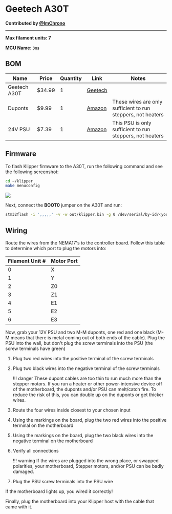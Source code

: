 # Geetech A30T

**Contributed by [@ImChrono](https://github.com/ImChrono)**

---

**Max filament units: 7**

**MCU Name: `3ms`**

## BOM

| Name | Price | Quantity | Link | Notes |
| - | - | - | - | - |
| Geetech A30T | $34.99 | 1 | [Geetech](https://www.geeetech.com/a30t-printer-gtm32103v1-control-board-p-1190.html) | |
Duponts | $9.99 | 1 | [Amazon](https://a.co/d/6QwGxhH) | These wires are only sufficient to run steppers, not heaters |
| 24V PSU | $7.39 | 1 | [Amazon](https://a.co/d/1Ko6QMB) | This PSU is only sufficient to run steppers, not heaters |

## Firmware

To flash Klipper firmware to the A30T, run the following command and see the following screenshot:

```sh
cd ~/klipper
make menuconfig
```

![](a30tfirmware.jpeg)

Next, connect the **BOOT0** jumper on the A30T and run:

```sh
stm32flash -i ',,,,,' -v -w out/klipper.bin -g 0 /dev/serial/by-id/<your-mcu-id-here>
```

## Wiring

Route the wires from the NEMA17's to the controller board. Follow this table to determine which port to plug the motors into:

| Filament Unit # | Motor Port |
| - | - |
| 0 | X |
| 1 | Y |
| 2 | Z0 |
| 3 | Z1 |
| 4 | E1 |
| 5 | E2 |
| 6 | E3 |

Now, grab your 12V PSU and two M-M duponts, one red and one black (M-M means that there is metal coming out of both ends of the cable). Plug the PSU into the wall, but don't plug the screw terminals into the PSU (the screw terminals have green)

1. Plug two red wires into the positive terminal of the screw terminals
2. Plug two black wires into the negative terminal of the screw terminals

    !!! danger
        These dupont cables are too thin to run much more than the stepper motors. If you run a heater or other power-intensive device off of the motherboard, the duponts and/or PSU can melt/catch fire. To reduce the risk of this, you can double up on the duponts or get thicker wires.

4. Route the four wires inside closest to your chosen input
5. Using the markings on the board, plug the two red wires into the positive terminal on the motherboard
6. Using the markings on the board, plug the two black wires into the negative terminal on the motherboard
7. Verify all connections

    !!! warning
        If the wires are plugged into the wrong place, or swapped polarities, your motherboard, Stepper motors, and/or PSU can be badly damaged.

8. Plug the PSU screw terminals into the PSU wire

If the motherboard lights up, you wired it correctly!

Finally, plug the motherboard into your Klipper host with the cable that came with it.